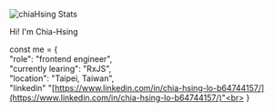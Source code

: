 ![chiaHsing Stats](https://github-readme-stats.vercel.app/api?username=Chia-Hsing)

Hi! I'm Chia-Hsing

const me = {<br>
  "role": "frontend engineer",<br>
  "currently learing": "RxJS",<br>
  "location": "Taipei, Taiwan",<br>
  "linkedin" "[https://www.linkedin.com/in/chia-hsing-lo-b64744157/](https://www.linkedin.com/in/chia-hsing-lo-b64744157/)"<br>
}
